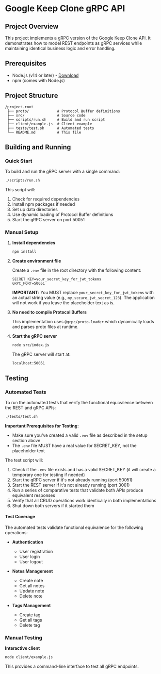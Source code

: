 # Google Keep Clone gRPC API

## Project Overview

This project implements a gRPC version of the Google Keep Clone API. It demonstrates how to model REST endpoints as gRPC services while maintaining identical business logic and error handling.

## Prerequisites

- Node.js (v14 or later) - [Download](https://nodejs.org/)
- npm (comes with Node.js)

## Project Structure

```
/project-root
 ├── proto/             # Protocol Buffer definitions
 ├── src/               # Source code
 ├── scripts/run.sh     # Build and run script
 ├── client/example.js  # Client example
 ├── tests/test.sh      # Automated tests
 └── README.md          # This file
```

## Building and Running

### Quick Start

To build and run the gRPC server with a single command:

```sh
./scripts/run.sh
```

This script will:
1. Check for required dependencies
2. Install npm packages if needed
3. Set up data directories
4. Use dynamic loading of Protocol Buffer definitions
5. Start the gRPC server on port 50051

### Manual Setup

1. **Install dependencies**
   ```sh
   npm install
   ```

2. **Create environment file**
   
   Create a `.env` file in the root directory with the following content:
   ```
   SECRET_KEY=your_secret_key_for_jwt_tokens
   GRPC_PORT=50051
   ```
   
   **IMPORTANT**: You MUST replace `your_secret_key_for_jwt_tokens` with an actual string value (e.g., `my_secure_jwt_secret_123`). The application will not work if you leave the placeholder text as is.

3. **No need to compile Protocol Buffers**
   
   This implementation uses `@grpc/proto-loader` which dynamically loads and parses proto files at runtime.

4. **Start the gRPC server**
   ```sh
   node src/index.js
   ```

   The gRPC server will start at:
   ```
   localhost:50051
   ```

## Testing

### Automated Tests

To run the automated tests that verify the functional equivalence between the REST and gRPC APIs:

```sh
./tests/test.sh
```

**Important Prerequisites for Testing:**
- Make sure you've created a valid `.env` file as described in the setup section above
- The `.env` file MUST have a real value for SECRET_KEY, not the placeholder text

The test script will:
1. Check if the `.env` file exists and has a valid SECRET_KEY (it will create a temporary one for testing if needed)
2. Start the gRPC server if it's not already running (port 50051)
3. Start the REST server if it's not already running (port 3001)
4. Run a series of comparative tests that validate both APIs produce equivalent responses
5. Verify that all CRUD operations work identically in both implementations
6. Shut down both servers if it started them

#### Test Coverage

The automated tests validate functional equivalence for the following operations:

- **Authentication**
  - User registration
  - User login
  - User logout

- **Notes Management**
  - Create note
  - Get all notes
  - Update note
  - Delete note

- **Tags Management**
  - Create tag
  - Get all tags
  - Delete tag

### Manual Testing

**Interactive client**
```sh
node client/example.js
```

This provides a command-line interface to test all gRPC endpoints.

